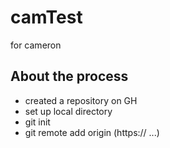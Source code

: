 # camTest
for cameron

## About the process

* created a repository on GH
* set up local directory
* git init
* git remote add origin (https:// ...)
